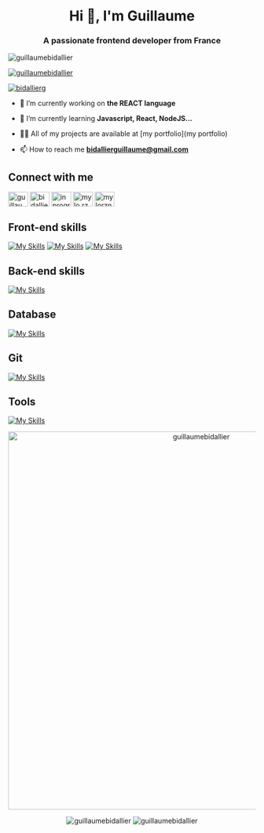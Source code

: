 <h1 align="center">Hi 👋, I'm Guillaume</h1>
<h3 align="center">A passionate frontend developer from France</h3>

<p align="left"> <img src="https://komarev.com/ghpvc/?username=guillaumebidallier&label=Profile%20views&color=0e75b6&style=flat" alt="guillaumebidallier" /> </p>

<p align="left"> <a href="https://github.com/ryo-ma/github-profile-trophy"><img src="https://github-profile-trophy.vercel.app/?username=guillaumebidallier" alt="guillaumebidallier" /></a> </p>

<p align="left"> <a href="https://twitter.com/bidallierg" target="blank"><img src="https://img.shields.io/twitter/follow/bidallierg?logo=twitter&style=for-the-badge" alt="bidallierg" /></a> </p>

- 🔭 I’m currently working on **the REACT language**

- 🌱 I’m currently learning **Javascript, React, NodeJS...**

- 👨‍💻 All of my projects are available at [my portfolio](my portfolio)

- 📫 How to reach me **bidallierguillaume@gmail.com**

## Connect with me
<p align="left">
<a href="https://codepen.io/guillaume-bidallier" target="blank"><img align="center" src="https://raw.githubusercontent.com/rahuldkjain/github-profile-readme-generator/master/src/images/icons/Social/codepen.svg" alt="guillaume-bidallier" height="30" width="40" /></a>
<a href="https://twitter.com/bidallierg" target="blank"><img align="center" src="https://raw.githubusercontent.com/rahuldkjain/github-profile-readme-generator/master/src/images/icons/Social/twitter.svg" alt="bidallierg" height="30" width="40" /></a>
<a href="https://linkedin.com/in/in progress" target="blank"><img align="center" src="https://raw.githubusercontent.com/rahuldkjain/github-profile-readme-generator/master/src/images/icons/Social/linked-in-alt.svg" alt="in progress" height="30" width="40" /></a>
<a href="https://fb.com/mylo.rzn" target="blank"><img align="center" src="https://raw.githubusercontent.com/rahuldkjain/github-profile-readme-generator/master/src/images/icons/Social/facebook.svg" alt="mylo.rzn" height="30" width="40" /></a>
<a href="https://instagram.com/mylorzn" target="blank"><img align="center" src="https://raw.githubusercontent.com/rahuldkjain/github-profile-readme-generator/master/src/images/icons/Social/instagram.svg" alt="mylorzn" height="30" width="40" /></a>
</p>

## Front-end skills
[![My Skills](https://skillicons.dev/icons?i=react,redux,ts&perline=3)](https://skillicons.dev)
[![My Skills](https://skillicons.dev/icons?i=js,html,css,bootstrap)](https://skillicons.dev)
[![My Skills](https://skillicons.dev/icons?i=figma,ps&theme=light)](https://skillicons.dev)

## Back-end skills
[![My Skills](https://skillicons.dev/icons?i=javascript,nodejs&theme=light)](https://skillicons.dev)

## Database
[![My Skills](https://skillicons.dev/icons?i=mysql,postgres,mongodb)](https://skillicons.dev)

## Git

[![My Skills](https://skillicons.dev/icons?i=git,github)](https://skillicons.dev)

## Tools
[![My Skills](https://skillicons.dev/icons?i=idea,vscode,visualstudio)](https://skillicons.dev)

<p align="center">
  <img src="https://github-readme-streak-stats.herokuapp.com/?user=guillaumebidallier&" alt="guillaumebidallier" width="770" />
</p>
<p align="center">
  <img src="https://github-readme-stats.vercel.app/api/top-langs?username=guillaumebidallier&show_icons=true&locale=en&layout=compact" alt="guillaumebidallier" />
  <img src="https://github-readme-stats.vercel.app/api?username=guillaumebidallier&show_icons=true&locale=en" alt="guillaumebidallier" />
</p>




<!--
**GuillaumeBidallier/GuillaumeBidallier** is a ✨ _special_ ✨ repository because its `README.md` (this file) appears on your GitHub profile.

Here are some ideas to get you started:

- 🔭 I’m currently working on ...
- 🌱 I’m currently learning ...
- 👯 I’m looking to collaborate on ...
- 🤔 I’m looking for help with ...
- 💬 Ask me about ...
- 📫 How to reach me: ...
- 😄 Pronouns: ...
- ⚡ Fun fact: ...
-->
